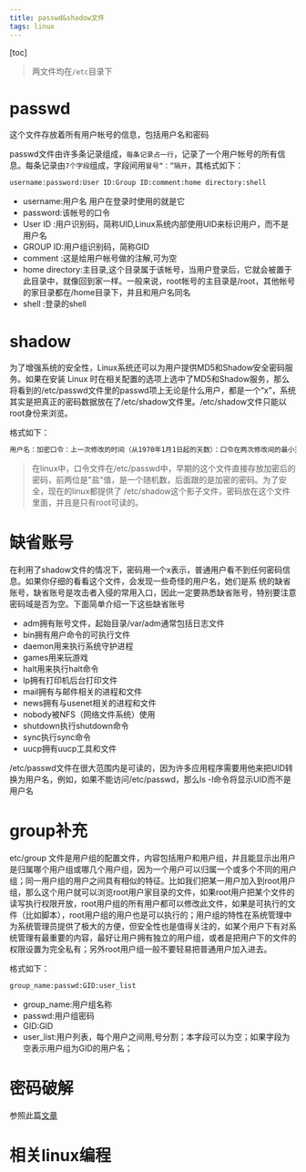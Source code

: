 ```yaml
---
title: passwd&shadow文件
tags: linux
---
```


[toc]

> 两文件均在`/etc`目录下

# passwd

这个文件存放着所有用户帐号的信息，包括用户名和密码

passwd文件由许多条记录组成，`每条记录占一行`，记录了一个用户帐号的所有信息。每条记录由`7个字段`组成，字段间用`冒号“：”隔开`，其格式如下：

```bash
username:password:User ID:Group ID:comment:home directory:shell
```

- username:用户名 用户在登录时使用的就是它
- password:该帐号的口令
- User ID :用户识别码，简称UID,Linux系统内部使用UID来标识用户，而不是用户名
- GROUP ID:用户组识别码，简称GID
- comment :这是给用户帐号做的注解,可为空
- home directory:主目录,这个目录属于该帐号，当用户登录后，它就会被置于此目录中，就像回到家一样。一般来说，root帐号的主目录是/root，其他帐号的家目录都在/home目录下，并且和用户名同名
- shell :登录的shell

# shadow

为了增强系统的安全性，Linux系统还可以为用户提供MD5和Shadow安全密码服务。如果在安装 Linux 时在相关配置的选项上选中了MD5和Shadow服务，那么将看到的/etc/passwd文件里的passwd项上无论是什么用户，都是一个“x”，系统其实是把真正的密码数据放在了/etc/shadow文件里。/etc/shadow文件只能以root身份来浏览。

格式如下：

```bash
用户名：加密口令：上一次修改的时间（从1970年1月1日起的天数）：口令在两次修改间的最小天数：口令修改之前向用户发出警告的天数：口令终止后账号被禁用的天数：从1970年1月1日起账号被禁用的天数：保留域
```



> 在linux中，口令文件在/etc/passwd中，早期的这个文件直接存放加密后的密码，前两位是"盐"值，是一个随机数，后面跟的是加密的密码。为了安全，现在的linux都提供了 /etc/shadow这个影子文件，密码放在这个文件里面，并且是只有root可读的。



# 缺省账号

在利用了shadow文件的情况下，密码用一个x表示，普通用户看不到任何密码信息。如果你仔细的看看这个文件，会发现一些奇怪的用户名，她们是系  统的缺省账号，缺省账号是攻击者入侵的常用入口，因此一定要熟悉缺省账号，特别要注意密码域是否为空。下面简单介绍一下这些缺省账号

- adm拥有账号文件，起始目录/var/adm通常包括日志文件
- bin拥有用户命令的可执行文件
- daemon用来执行系统守护进程
- games用来玩游戏
- halt用来执行halt命令
- lp拥有打印机后台打印文件
- mail拥有与邮件相关的进程和文件
- news拥有与usenet相关的进程和文件
- nobody被NFS（网络文件系统）使用
- shutdown执行shutdown命令
- sync执行sync命令
- uucp拥有uucp工具和文件

/etc/passwd文件在很大范围内是可读的，因为许多应用程序需要用他来把UID转换为用户名，例如，如果不能访问/etc/passwd，那么ls -l命令将显示UID而不是用户名

# group补充

etc/group  文件是用户组的配置文件，内容包括用户和用户组，并且能显示出用户是归属哪个用户组或哪几个用户组，因为一个用户可以归属一个或多个不同的用户组；同一用户组的用户之间具有相似的特征。比如我们把某一用户加入到root用户组，那么这个用户就可以浏览root用户家目录的文件，如果root用户把某个文件的读写执行权限开放，root用户组的所有用户都可以修改此文件，如果是可执行的文件（比如脚本），root用户组的用户也是可以执行的；用户组的特性在系统管理中为系统管理员提供了极大的方便，但安全性也是值得关注的，如某个用户下有对系统管理有最重要的内容，最好让用户拥有独立的用户组，或者是把用户下的文件的权限设置为完全私有；另外root用户组一般不要轻易把普通用户加入进去。

格式如下：

```bash
group_name:passwd:GID:user_list
```

- group_name:用户组名称
- passwd:用户组密码
- GID:GID
- user_list:用户列表，每个用户之间用,号分割；本字段可以为空；如果字段为空表示用户组为GID的用户名；

# 密码破解

参照此篇[文章](/_posts/2019-03-13-Hydra.md)

# 相关linux编程